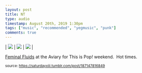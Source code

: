 ```yaml
---
layout: post
title: NT
type: audio
timestamp: August 20th, 2019 1:30pm
tags: ["music", "recommended", "yegmusic", "punk"]
comments: true
---
```


| <img src="https://saturdayxiii.github.io/media/187147816849_0.gif"/> | <img src="https://saturdayxiii.github.io/media/187147816849_1.gif"/> | <img src="https://saturdayxiii.github.io/media/187147816849_2.gif"/> |

<a href="https://feminalfluids.bandcamp.com" target="_blank">Feminal Fluids</a> at the Aviary for This is Pop! weekend.  Hot times.
 
  
<small>source: https://saturdayxiii.tumblr.com/post/187147816849</small>